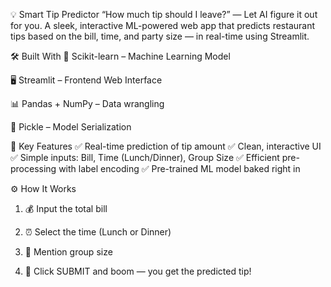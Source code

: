 💡 Smart Tip Predictor
“How much tip should I leave?” — Let AI figure it out for you.
A sleek, interactive ML-powered web app that predicts restaurant tips based on the bill, time, and party size — in real-time using Streamlit.

🛠️ Built With
🧠 Scikit-learn – Machine Learning Model

🖥️ Streamlit – Frontend Web Interface

📊 Pandas + NumPy – Data wrangling

🧺 Pickle – Model Serialization

🎯 Key Features
✅ Real-time prediction of tip amount
✅ Clean, interactive UI
✅ Simple inputs: Bill, Time (Lunch/Dinner), Group Size
✅ Efficient pre-processing with label encoding
✅ Pre-trained ML model baked right in

⚙️ How It Works
1. 💰 Input the total bill

2. ⏰ Select the time (Lunch or Dinner)

3. 👥 Mention group size

4. 📲 Click SUBMIT and boom — you get the predicted tip!
